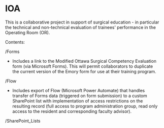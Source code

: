 # IOA

This is a collaborative project in support of surgical education - in particular the technical and non-technical evaluation of trainees' performance in the Operating Room (OR).


Contents:

/Forms

 - Includes a link to the Modified Ottawa Surgical Competency Evaluation form (via Microsoft Forms). This will permit collaborators to duplicate the current version of the Emory form for use at their training program.

/Flow

 - Includes export of Flow (Microsoft Power Automate) that handles transfer of Forms data (triggered on form submission) to a custom SharePoint list with implementation of access restrictions on the resulting record (full access to program administration group, read only access to the resident and corresponding faculty advisor). 

 /SharePoint_Lists